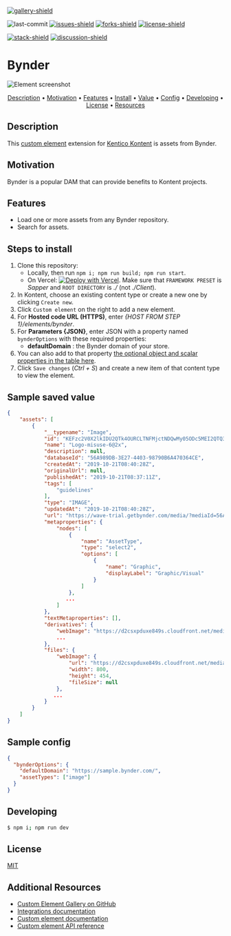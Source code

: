 [![gallery-shield]](https://kentico.github.io/kontent-custom-element-samples/gallery/)

![last-commit]
[![issues-shield]](https://github.com/yuriys-kentico/kenticokontentkonservatory/issues)
[![forks-shield]](https://github.com/yuriys-kentico/kenticokontentkonservatory/network/members)
[![license-shield]](https://github.com/yuriys-kentico/kenticokontentkonservatory/blob/main/license)

[![stack-shield]](https://stackoverflow.com/tags/kentico-kontent)
[![discussion-shield]](https://github.com/Kentico/Home/discussions)

# Bynder

![Element screenshot](https://assets-us-01.kc-usercontent.com/10cfe925-5d5a-0029-ac35-5fa8123935a0/199d3b0a-7b2a-4690-be1c-f2a1dc6b37ad/BynderCustomElement.png)

<p align="center">
  <a href="#description">Description</a> •
  <a href="#motivation">Motivation</a> •
  <a href="#features">Features</a> •
  <a href="#steps-to-install">Install</a> •
  <a href="#sample-saved-value">Value</a> •
  <a href="#sample-config">Config</a> •
  <a href="#developing">Developing</a> •
  <a href="#license">License</a> •
  <a href="#additional-resources">Resources</a>
</p>

## Description

This [custom element](https://docs.kontent.ai/tutorials/develop-apps/integrate/integrating-your-own-content-editing-features) extension for [Kentico Kontent](https://kontent.ai) is assets from Bynder.

## Motivation

Bynder is a popular DAM that can provide benefits to Kontent projects.

## Features

- Load one or more assets from any Bynder repository.
- Search for assets.

## Steps to install

1. Clone this repository:
   - Locally, then run `npm i; npm run build; npm run start`.
   - On Vercel: [![Deploy with Vercel](https://vercel.com/button)](https://vercel.com/new/git/external?repository-url=https%3A%2F%2Fgithub.com%2Fyuriys-kentico%2FKenticoKontentKonservatory%2F). Make sure that `FRAMEWORK PRESET` is _Sapper_ and `ROOT DIRECTORY` is _./_ (not _./Client_).
1. In Kontent, choose an existing content type or create a new one by clicking `Create new`.
1. Click `Custom element` on the right to add a new element.
1. For **Hosted code URL (HTTPS)**, enter _{HOST FROM STEP 1}/elements/bynder_.
1. For **Parameters {JSON}**, enter JSON with a property named `bynderOptions` with these required properties:
   - **defaultDomain** : the Bynder domain of your store.
1. You can also add to that property [the optional object and scalar properties in the table here](https://developer-docs.bynder.com/ui-components/).
1. Click `Save changes` (_Ctrl + S_) and create a new item of that content type to view the element.

## Sample saved value

```json
{
    "assets": [
        {
            "__typename": "Image",
            "id": "KEFzc2V0X2lkIDU2QTk4OURCLTNFMjctNDQwMy05ODc5MEI2QTQ3MDM2NENFKQ==",
            "name": "Logo-misuse-6@2x",
            "description": null,
            "databaseId": "56A989DB-3E27-4403-98790B6A470364CE",
            "createdAt": "2019-10-21T08:40:28Z",
            "originalUrl": null,
            "publishedAt": "2019-10-21T08:37:11Z",
            "tags": [
                "guidelines"
            ],
            "type": "IMAGE",
            "updatedAt": "2019-10-21T08:40:28Z",
            "url": "https://wave-trial.getbynder.com/media/?mediaId=56A989DB-3E27-4403-98790B6A470364CE",
            "metaproperties": {
                "nodes": [
                    {
                        "name": "AssetType",
                        "type": "select2",
                        "options": [
                            {
                                "name": "Graphic",
                                "displayLabel": "Graphic/Visual"
                            }
                        ]
                    },
                   ...
                ]
            },
            "textMetaproperties": [],
            "derivatives": {
                "webImage": "https://d2csxpduxe849s.cloudfront.net/media/C63D0E08-B7D2-4B08-ABB54052F41999E0/56A989DB-3E27-4403-98790B6A470364CE/webimage-E42AB573-1DF8-405B-9179627D8C4D35A3.jpg",
                ...
            },
            "files": {
                "webImage": {
                    "url": "https://d2csxpduxe849s.cloudfront.net/media/C63D0E08-B7D2-4B08-ABB54052F41999E0/56A989DB-3E27-4403-98790B6A470364CE/webimage-E42AB573-1DF8-405B-9179627D8C4D35A3.jpg",
                    "width": 800,
                    "height": 454,
                    "fileSize": null
                },
               ...
            }
        }
    ]
}
```

## Sample config

```json
{
  "bynderOptions": {
    "defaultDomain": "https://sample.bynder.com/",
    "assetTypes": ["image"]
  }
}
```

## Developing

```bash
$ npm i; npm run dev
```

## License

[MIT](https://tldrlegal.com/license/mit-license)

## Additional Resources

- [Custom Element Gallery on GitHub](https://kentico.github.io/kontent-custom-element-samples/gallery/)
- [Integrations documentation](https://docs.kontent.ai/tutorials/develop-apps/integrate/integrations-overview)
- [Custom element documentation](https://docs.kontent.ai/tutorials/develop-apps/integrate/content-editing-extensions)
- [Custom element API reference](https://docs.kontent.ai/reference/custom-elements-js-api)

[gallery-shield]: https://img.shields.io/static/v1?label=&message=extension%20gallery&color=51bce0&style=for-the-badge
[last-commit]: https://img.shields.io/github/last-commit/yuriys-kentico/KenticoKontentKonservatory?style=for-the-badge
[issues-shield]: https://img.shields.io/github/issues/yuriys-kentico/KenticoKontentKonservatory.svg?style=for-the-badge
[forks-shield]: https://img.shields.io/github/forks/yuriys-kentico/KenticoKontentKonservatory.svg?style=for-the-badge
[license-shield]: https://img.shields.io/github/license/yuriys-kentico/KenticoKontentKonservatory.svg?style=for-the-badge
[stack-shield]: https://img.shields.io/badge/Stack%20Overflow-ASK%20NOW-FE7A16.svg?logo=stackoverflow&logoColor=white&style=for-the-badge
[discussion-shield]: https://img.shields.io/badge/GitHub-Discussions-FE7A16.svg?logo=github&style=for-the-badge
